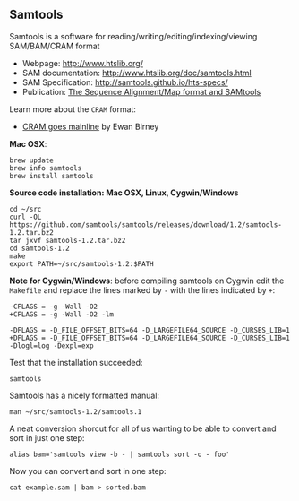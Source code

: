 ## Samtools

Samtools is a software for reading/writing/editing/indexing/viewing SAM/BAM/CRAM format

* Webpage: http://www.htslib.org/
* SAM documentation: http://www.htslib.org/doc/samtools.html
* SAM Specification: http://samtools.github.io/hts-specs/
* Publication: [The Sequence Alignment/Map format and SAMtools](http://www.ncbi.nlm.nih.gov/pubmed/19505943)

Learn more about the `CRAM` format:

* [CRAM goes mainline](http://genomeinformatician.blogspot.com/2014/08/cram-goes-mainline.html) by Ewan Birney 
  
  
**Mac OSX**:

	brew update
	brew info samtools
	brew install samtools
	
**Source code installation: Mac OSX, Linux, Cygwin/Windows**

    cd ~/src
    curl -OL https://github.com/samtools/samtools/releases/download/1.2/samtools-1.2.tar.bz2
    tar jxvf samtools-1.2.tar.bz2
    cd samtools-1.2
    make
    export PATH=~/src/samtools-1.2:$PATH

**Note for Cygwin/Windows**: before compiling samtools on Cygwin edit the `Makefile` and replace the 
lines marked by `-` with the lines indicated by `+`:

    -CFLAGS = -g -Wall -O2
    +CFLAGS = -g -Wall -O2 -lm
    
    -DFLAGS = -D_FILE_OFFSET_BITS=64 -D_LARGEFILE64_SOURCE -D_CURSES_LIB=1
    +DFLAGS = -D_FILE_OFFSET_BITS=64 -D_LARGEFILE64_SOURCE -D_CURSES_LIB=1 -Dlogl=log -Dexpl=exp
 
 
Test that the installation succeeded:
    
    samtools
    
Samtools has a nicely formatted manual:

    man ~/src/samtools-1.2/samtools.1 
    
A neat conversion shorcut for all of us 
wanting to be able to convert and sort 
in just one step:

    alias bam='samtools view -b - | samtools sort -o - foo'

Now you can convert and sort in one step:

    cat example.sam | bam > sorted.bam
    
       
  